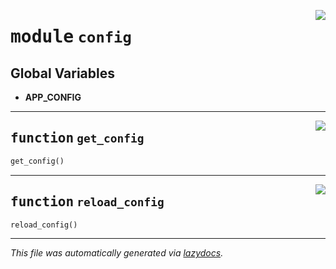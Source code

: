 <!-- markdownlint-disable -->

<a href="../../../src/switch/config.py#L0"><img align="right" src="https://img.shields.io/badge/-source-cccccc?style=flat-square"/></a>

# <kbd>module</kbd> `config`




**Global Variables**
---------------
- **APP_CONFIG**

---

<a href="../../../src/switch/config.py#L7"><img align="right" src="https://img.shields.io/badge/-source-cccccc?style=flat-square"/></a>

## <kbd>function</kbd> `get_config`

```python
get_config()
```






---

<a href="../../../src/switch/config.py#L11"><img align="right" src="https://img.shields.io/badge/-source-cccccc?style=flat-square"/></a>

## <kbd>function</kbd> `reload_config`

```python
reload_config()
```








---

_This file was automatically generated via [lazydocs](https://github.com/ml-tooling/lazydocs)._
